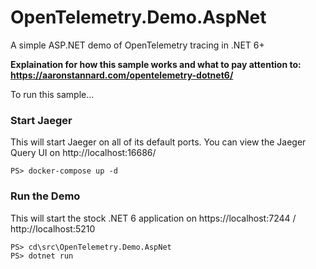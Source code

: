 # OpenTelemetry.Demo.AspNet
A simple ASP.NET demo of OpenTelemetry tracing in .NET 6+

**Explaination for how this sample works and what to pay attention to: https://aaronstannard.com/opentelemetry-dotnet6/**

To run this sample...

### Start Jaeger
This will start Jaeger on all of its default ports. You can view the Jaeger Query UI on http://localhost:16686/

```
PS> docker-compose up -d
```

### Run the Demo
This will start the stock .NET 6 application on https://localhost:7244 / http://localhost:5210

```
PS> cd\src\OpenTelemetry.Demo.AspNet
PS> dotnet run
```
